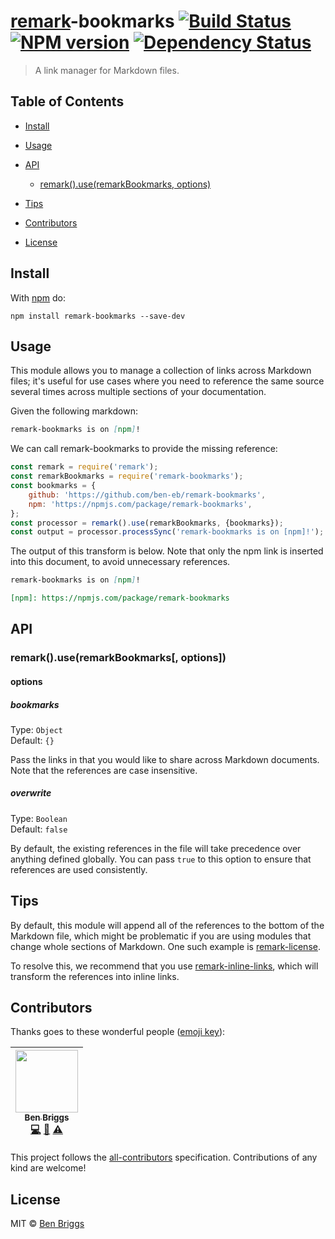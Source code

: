 # [remark][1]-bookmarks [![Build Status][3]][2] [![NPM version][5]][4] [![Dependency Status][7]][6]

> A link manager for Markdown files.


## Table of Contents

* [Install][8]

* [Usage][9]

* [API][10]

  * [remark().use(remarkBookmarks, options)][11]

* [Tips][12]

* [Contributors][13]

* [License][14]


## Install

With [npm][15] do:

```
npm install remark-bookmarks --save-dev
```


## Usage

This module allows you to manage a collection of links across Markdown files; it's useful for use cases where you need to reference the same source several times across multiple sections of your documentation.

Given the following markdown:

```markdown
remark-bookmarks is on [npm]!
```

We can call remark-bookmarks to provide the missing reference:

```javascript
const remark = require('remark');
const remarkBookmarks = require('remark-bookmarks');
const bookmarks = {
    github: 'https://github.com/ben-eb/remark-bookmarks',
    npm: 'https://npmjs.com/package/remark-bookmarks',
};
const processor = remark().use(remarkBookmarks, {bookmarks});
const output = processor.processSync('remark-bookmarks is on [npm]!');
```

The output of this transform is below. Note that only the npm link is inserted into this document, to avoid unnecessary references.

```markdown
remark-bookmarks is on [npm]!

[npm]: https://npmjs.com/package/remark-bookmarks
```


## API

### remark().use(remarkBookmarks[, options])

#### options

##### bookmarks

Type: `Object`<br />
Default: `{}`

Pass the links in that you would like to share across Markdown documents. Note
that the references are case insensitive.

##### overwrite

Type: `Boolean`<br />
Default: `false`

By default, the existing references in the file will take precedence over
anything defined globally. You can pass `true` to this option to ensure that
references are used consistently.


## Tips

By default, this module will append all of the references to the bottom of the
Markdown file, which might be problematic if you are using modules that change
whole sections of Markdown. One such example is [remark-license][16].

To resolve this, we recommend that you use [remark-inline-links][17], which will
transform the references into inline links.


## Contributors

Thanks goes to these wonderful people ([emoji key][18]):

<!-- ALL-CONTRIBUTORS-LIST:START - Do not remove or modify this section -->
| [<img src="https://avatars2.githubusercontent.com/u/1282980?v=3" width="100px;"/><br /><sub>Ben Briggs</sub>](http://beneb.info)<br />[💻](https://github.com/ben-eb/remark-bookmarks/commits?author=ben-eb "Code") [📖](https://github.com/ben-eb/remark-bookmarks/commits?author=ben-eb "Documentation") [⚠️](https://github.com/ben-eb/remark-bookmarks/commits?author=ben-eb "Tests") |
| :---: |
<!-- ALL-CONTRIBUTORS-LIST:END -->

This project follows the [all-contributors][23] specification.
Contributions of any kind are welcome!


## License

MIT © [Ben Briggs][24]

[1]: https://github.com/wooorm/remark

[2]: https://travis-ci.org/ben-eb/remark-bookmarks

[3]: https://travis-ci.org/ben-eb/remark-bookmarks.svg?branch=master

[4]: http://badge.fury.io/js/remark-bookmarks

[5]: https://badge.fury.io/js/remark-bookmarks.svg

[6]: https://gemnasium.com/ben-eb/remark-bookmarks

[7]: https://gemnasium.com/ben-eb/remark-bookmarks.svg

[8]: #install

[9]: #usage

[10]: #api

[11]: #remarkuseremarkbookmarks-options

[12]: #tips

[13]: #contributors

[14]: #license

[15]: https://npmjs.com/package/remark-bookmarks

[16]: https://github.com/wooorm/remark-license

[17]: https://github.com/wooorm/remark-inline-links

[18]: https://github.com/kentcdodds/all-contributors#emoji-key

[19]: http://beneb.info

[24]: http://beneb.info

[20]: https://github.com/ben-eb/remark-bookmarks/commits?author=ben-eb "Code"

[21]: https://github.com/ben-eb/remark-bookmarks/commits?author=ben-eb "Documentation"

[22]: https://github.com/ben-eb/remark-bookmarks/commits?author=ben-eb "Tests"

[23]: https://github.com/kentcdodds/all-contributors
